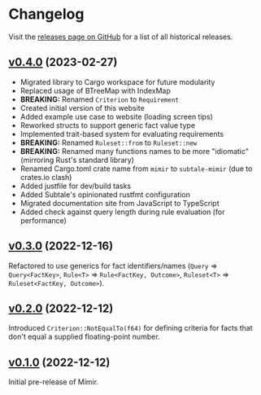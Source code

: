 # Changelog

Visit the [releases page on GitHub][releases] for a list of all historical releases.

## [v0.4.0](https://github.com/subtalegames/mimir/releases/tag/v0.4.0) (2023-02-27)

* Migrated library to Cargo workspace for future modularity
* Replaced usage of BTreeMap with IndexMap
* **BREAKING:** Renamed `Criterion` to `Requirement`
* Created initial version of this website
* Added example use case to website (loading screen tips)
* Reworked structs to support generic fact value type
* Implemented trait-based system for evaluating requirements
* **BREAKING:** Renamed `Ruleset::from` to `Ruleset::new`
* **BREAKING:** Renamed many functions names to be more "idiomatic" (mirroring Rust's standard library)
* Renamed Cargo.toml crate name from `mimir` to `subtale-mimir` (due to crates.io clash)
* Added justfile for dev/build tasks
* Added Subtale's opinionated rustfmt configuration
* Migrated documentation site from JavaScript to TypeScript
* Added check against query length during rule evaluation (for performance)

## [v0.3.0](https://github.com/subtalegames/mimir/releases/tag/v0.3.0) (2022-12-16)

Refactored to use generics for fact identifiers/names (`Query` => `Query<FactKey>`, `Rule<T>` => `Rule<FactKey, Outcome>`, `Ruleset<T>` => `Ruleset<FactKey, Outcome>`).

## [v0.2.0](https://github.com/subtalegames/mimir/releases/tag/v0.2.0) (2022-12-12)

Introduced `Criterion::NotEqualTo(f64)` for defining criteria for facts that don't equal a supplied floating-point number.

## [v0.1.0](https://github.com/subtalegames/mimir/releases/tag/v0.1.0) (2022-12-12)

Initial pre-release of Mímir.

[releases]: https://github.com/subtalegames/mimir/releases
